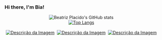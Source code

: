 ### Hi there, I'm Bia!


<div align="center">
  <img src="https://github-readme-stats.vercel.app/api?username=BeatrizPlacido&show_icons=true&theme=date_night" alt="Beatriz Placido's GitHub stats">
  <br>
  <a href="https://github.com/BeatrizPlacido">
    <img src="https://github-readme-stats.vercel.app/api/top-langs/?username=BeatrizPlacido&layout=compact&theme=rose" alt="Top Langs" />
  </a>
</div>
<br>
<div align="center">
  <div style="display: flex; justify-content: space-around;">
      <a href="https://www.instagram.com/beplacido/">
          <img src="https://camo.githubusercontent.com/acaa286597b43c96dc02b69b90de15a65c52063e31835b763a061cc815f64bac/68747470733a2f2f696d672e736869656c64732e696f2f62616467652f2d496e7374616772616d2d2532334534343035463f7374796c653d666f722d7468652d6261646765266c6f676f3d696e7374616772616d266c6f676f436f6c6f723d7768697465" alt="Descrição da Imagem">
      </a>
      <a href="https://www.linkedin.com/in/beatrizplacido-dev/">
          <img src="https://camo.githubusercontent.com/c00f87aeebbec37f3ee0857cc4c20b21fefde8a96caf4744383ebfe44a47fe3f/68747470733a2f2f696d672e736869656c64732e696f2f62616467652f2d4c696e6b6564496e2d2532333030373742353f7374796c653d666f722d7468652d6261646765266c6f676f3d6c696e6b6564696e266c6f676f436f6c6f723d7768697465" alt="Descrição da Imagem">
      </a>
      <a href="https://discord.com/beplacido">
          <img src="https://camo.githubusercontent.com/3f990cfefb64f13d28397fe586c3aa38a81fde585de479205d63c79363ebe07a/68747470733a2f2f696d672e736869656c64732e696f2f62616467652f446973636f72642d3732383944413f7374796c653d666f722d7468652d6261646765266c6f676f3d646973636f7264266c6f676f436f6c6f723d7768697465" alt="Descrição da Imagem">
      </a>
  </div>
</div>
